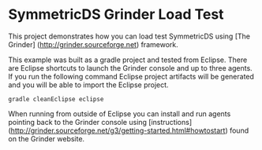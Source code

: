 SymmetricDS Grinder Load Test
==================
This project demonstrates how you can load test SymmetricDS using [The Grinder] (http://grinder.sourceforge.net) framework.

This example was built as a gradle project and tested from Eclipse.  There are Eclipse shortcuts to launch the Grinder console and up to three agents.  If you run the following command Eclipse project artifacts will be generated and you will be able to import the Eclipse project.

```
gradle cleanEclipse eclipse
```

When running from outside of Eclipse you can install and run agents pointing back to the Grinder console using [instructions] (http://grinder.sourceforge.net/g3/getting-started.html#howtostart) found on the Grinder website.
